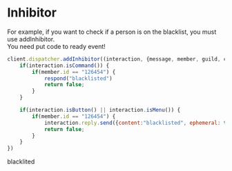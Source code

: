 # Inhibitor

For example, if you want to check if a person is on the blacklist, you must use addInhibitor.<br>
You need put code to ready event!

```js
client.dispatcher.addInhibitor((interaction, {message, member, guild, channel, respond, edit}) => {
    if(interaction.isCommand()) {
        if(member.id == "126454") {
            respond("blacklisted")
            return false;
        }
    }

    if(interaction.isButton() || interaction.isMenu()) {
        if(member.id == "126454") {
            interaction.reply.send({content:"blacklisted", ephemeral: true})
            return false;
        }
    }
})
```

<div is="discord-messages">
    <dis-messages :ephemeral="true">
        <dis-message profile="gcommands">
            <template #interactions>
                <discord-interaction profile="hyro" 
                :command="true"
                :ephemeral="true"
                >meme</discord-interaction>
            </template>
            blacklited
        </dis-message>
    </dis-messages>
</div>
